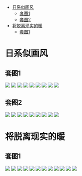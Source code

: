 - [日系似画风](#%E6%97%A5%E7%B3%BB%E4%BC%BC%E7%94%BB%E9%A3%8E)
  - [套图1](#%E5%A5%97%E5%9B%BE1)
  - [套图2](#%E5%A5%97%E5%9B%BE2)
- [将脱离现实的暖](#%E5%B0%86%E8%84%B1%E7%A6%BB%E7%8E%B0%E5%AE%9E%E7%9A%84%E6%9A%96)
  - [套图1](#%E5%A5%97%E5%9B%BE1-1)
# 日系似画风
## 套图1  
![](pic/10.jpg)
![](pic/11.jpg)
![](pic/12.jpg)
![](pic/13.jpg)
![](pic/14.jpg)
![](pic/15.jpg)
![](pic/16.jpg)
![](pic/17.jpg)
![](pic/18.jpg)
## 套图2  
![](pic/19.jpg)
![](pic/20.jpg)
![](pic/21.jpg)
![](pic/22.jpg)
![](pic/23.jpg)
![](pic/24.jpg)
![](pic/25.jpg)
![](pic/26.jpg)
![](pic/27.jpg)

# 将脱离现实的暖
## 套图1
![](pic/28.jpg)
![](pic/29.jpg)
![](pic/30.jpg)
![](pic/31.jpg)
![](pic/32.jpg)
![](pic/33.jpg)
![](pic/34.jpg)
![](pic/35.jpg)
![](pic/36.jpg)
![](pic/37.jpg)
![](pic/38.jpg)
![](pic/39.jpg)
